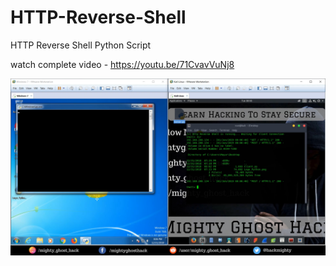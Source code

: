 # HTTP-Reverse-Shell
HTTP Reverse Shell Python Script

watch complete video - https://youtu.be/71CvavVuNj8

![](snapshot.jpg)
